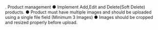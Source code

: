 . Product management
● Implement Add,Edit and Delete(Soft Delete) products.
● Product must have multiple images and should be uploaded using a single
file field (Minimum 3 Images)
● Images should be cropped and resized properly before upload.
